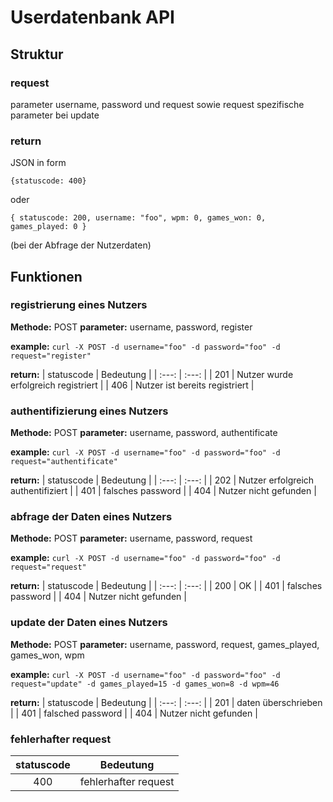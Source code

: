 # Userdatenbank API

## Struktur

### request
parameter username, password und request sowie request spezifische parameter bei update

### return
JSON in form

`{statuscode: 400}`

oder

`{
	statuscode: 200,
	username: "foo",
	wpm: 0,
	games_won: 0,
	games_played: 0
}`

(bei der Abfrage der Nutzerdaten)

## Funktionen
### registrierung eines Nutzers
**Methode:** POST
**parameter:** username, password, register

**example:** `curl -X POST -d username="foo" -d password="foo" -d request="register"`

**return:**
| statuscode | Bedeutung |
| :---: | :---: |
| 201 | Nutzer wurde erfolgreich registriert |
| 406 | Nutzer ist bereits registriert |

### authentifizierung eines Nutzers
**Methode:** POST
**parameter:** username, password, authentificate

**example:** `curl -X POST -d username="foo" -d password="foo" -d request="authentificate"`

**return:**
| statuscode | Bedeutung |
| :---: | :---: |
| 202 | Nutzer erfolgreich authentifiziert |
| 401 | falsches password |
| 404 | Nutzer nicht gefunden |

### abfrage der Daten eines Nutzers
**Methode:** POST
**parameter:** username, password, request

**example:** `curl -X POST -d username="foo" -d password="foo" -d request="request"`

**return:**
| statuscode | Bedeutung |
| :---: | :---: |
| 200 | OK |
| 401 | falsches password |
| 404 | Nutzer nicht gefunden |

### update der Daten eines Nutzers
**Methode:** POST
**parameter:** username, password, request, games_played, games_won, wpm

**example:** `curl -X POST -d username="foo" -d password="foo" -d request="update" -d games_played=15 -d games_won=8 -d wpm=46`

**return:**
| statuscode | Bedeutung |
| :---: | :---: |
| 201 | daten überschrieben |
| 401 | falsched password |
| 404 | Nutzer nicht gefunden |

### fehlerhafter request

statuscode | Bedeutung
:---:| :---:
400 | fehlerhafter request
